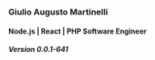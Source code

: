 
### Giulio Augusto Martinelli
#### Node.js | React | PHP Software Engineer
##### Version 0.0.1-641
